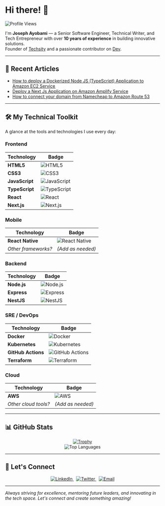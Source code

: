 # Hi there! 👋

![Profile Views](https://komarev.com/ghpvc/?username=mayorscript)

I'm **Joseph Ayobami** — a Senior Software Engineer, Technical Writer, and Tech Entrepreneur with over **10 years of experience** in building innovative solutions.  
Founder of [Techsity](https://techsity.io) and a passionate contributor on [Dev](https://dev.to/mayorscript).

---

## 🔭 Recent Articles

- [How to deploy a Dockerized Node JS (TypeScript) Application to Amazon EC2 Service ](https://dev.to/mayorscript/how-to-deploy-a-dockerized-node-js-typescript-application-to-amazon-ec2-service-2023-jfd)
- [Deploy a Next Js Application on Amazon Amplify Service](https://dev.to/mayorscript/deploy-a-next-js-application-on-amazon-amplify-service-1h48)
- [How to connect your domain from Namecheap to Amazon Route 53](https://dev.to/mayorscript/how-to-connect-your-domain-from-namecheap-to-amazon-route-53-4g3g)

---

## 🛠️ My Technical Toolkit

A glance at the tools and technologies I use every day:

### Frontend
| Technology    | Badge |
| ------------- | ------|
| **HTML5**     | ![HTML5](https://img.shields.io/badge/HTML5-E34F26?style=for-the-badge&logo=html5&logoColor=white) |
| **CSS3**      | ![CSS3](https://img.shields.io/badge/CSS3-1572B6?style=for-the-badge&logo=css3) |
| **JavaScript**| ![JavaScript](https://img.shields.io/badge/JavaScript-F7DF1E?style=for-the-badge&logo=javascript&logoColor=black) |
| **TypeScript**| ![TypeScript](https://img.shields.io/badge/TypeScript-3178C6?style=for-the-badge&logo=typescript&logoColor=white) |
| **React**     | ![React](https://img.shields.io/badge/React-61DAFB?style=for-the-badge&logo=react&logoColor=black) |
| **Next.js**   | ![Next.js](https://img.shields.io/badge/Next.js-000000?style=for-the-badge&logo=next.js&logoColor=white) |

### Mobile
| Technology       | Badge |
| ---------------- | ------|
| **React Native** | ![React Native](https://img.shields.io/badge/React%20Native-20232A?style=for-the-badge&logo=react&logoColor=61DAFB) |
| *Other frameworks?* | *(Add as needed)* |

### Backend
| Technology    | Badge |
| ------------- | ------|
| **Node.js**   | ![Node.js](https://img.shields.io/badge/Node.js-339933?style=for-the-badge&logo=nodedotjs&logoColor=white) |
| **Express**   | ![Express](https://img.shields.io/badge/Express-000000?style=for-the-badge&logo=express&logoColor=white) |
| **NestJS**    | ![NestJS](https://img.shields.io/badge/NestJS-E0234E?style=for-the-badge&logo=nestjs&logoColor=white) |

### SRE / DevOps
| Technology         | Badge |
| ------------------ | ------|
| **Docker**         | ![Docker](https://img.shields.io/badge/Docker-2496ED?style=for-the-badge&logo=docker&logoColor=white) |
| **Kubernetes**     | ![Kubernetes](https://img.shields.io/badge/Kubernetes-326CE5?style=for-the-badge&logo=kubernetes&logoColor=white) |
| **GitHub Actions** | ![GitHub Actions](https://img.shields.io/badge/GitHub_Actions-2088FF?style=for-the-badge&logo=githubactions&logoColor=white) |
| **Terraform**      | ![Terraform](https://img.shields.io/badge/Terraform-623CE4?style=for-the-badge&logo=terraform&logoColor=white) |

### Cloud
| Technology    | Badge |
| ------------- | ------|
| **AWS**       | ![AWS](https://img.shields.io/badge/AWS-232F3E?style=for-the-badge&logo=amazon-aws&logoColor=white) |
| *Other cloud tools?* | *(Add as needed)* |

---

## 📊 GitHub Stats

<div align="center">
  <a href="https://github.com/mayorscript">
    <img src="https://github-profile-trophy.vercel.app/?username=mayorscript&theme=onedark" alt="Trophy" />
  </a>
  <br/>
  <img src="https://github-readme-stats.vercel.app/api/top-langs/?username=mayorscript&layout=compact" alt="Top Languages" />
</div>

---

## 💬 Let's Connect

<div align="center">
  <a href="https://www.linkedin.com/in/mayorscript/">
    <img src="https://img.shields.io/badge/LinkedIn-0A66C2?style=for-the-badge&logo=linkedin&logoColor=white" alt="LinkedIn"/>
  </a>
  &nbsp;
  <a href="https://twitter.com/MayorScript">
    <img src="https://img.shields.io/badge/Twitter-1DA1F2?style=for-the-badge&logo=twitter&logoColor=white" alt="Twitter"/>
  </a>
  &nbsp;
  <a href="mailto:your.email@example.com">
    <img src="https://img.shields.io/badge/Email-D14836?style=for-the-badge&logo=gmail&logoColor=white" alt="Email"/>
  </a>
</div>

---

*Always striving for excellence, mentoring future leaders, and innovating in the tech space. Let's connect and create something amazing!*
